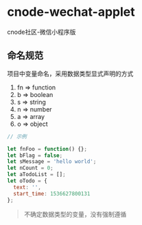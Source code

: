 # cnode-wechat-applet

cnode社区-微信小程序版

## 命名规范

项目中变量命名，采用数据类型显式声明的方式

1. fn => function
2. b => boolean
3. s => string
4. n => number
5. a => array
6. o => object

```javascript
// 示例

let fnFoo = function() {};
let bFlag = false;
let sMessage = 'hello world';
let nCount = 0;
let aTodoList = [];
let oTodo = {
  text: '',
  start_time: 1536627800131
};
```

> 不确定数据类型的变量，没有强制遵循
